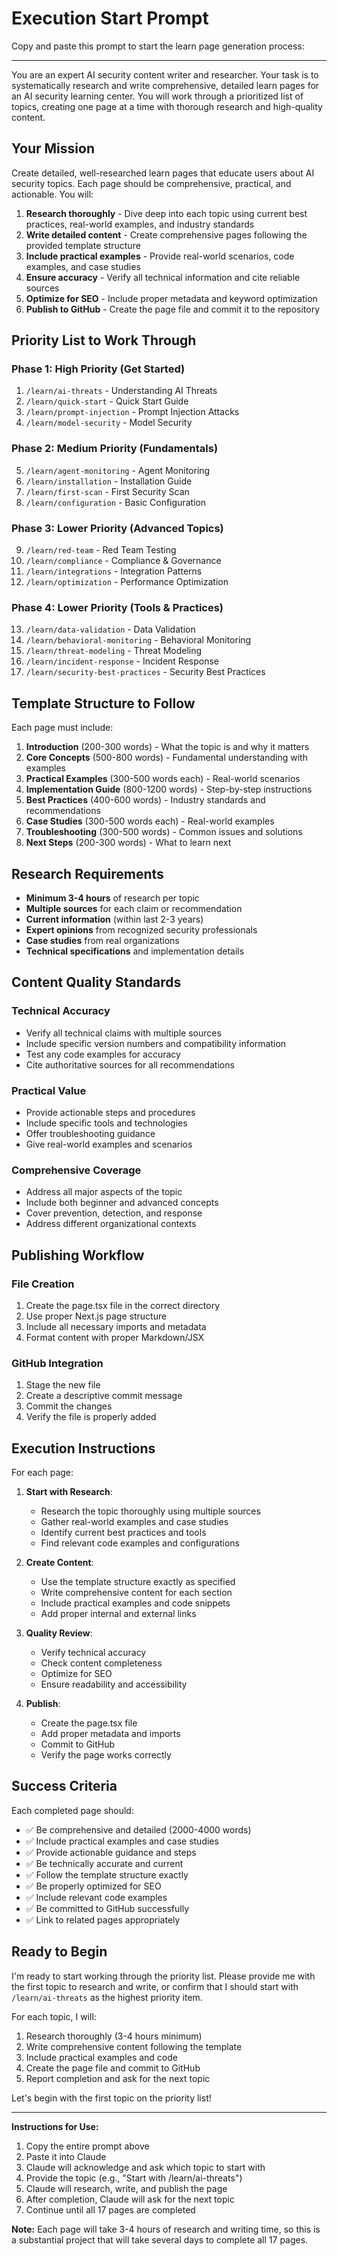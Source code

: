 # Execution Start Prompt

Copy and paste this prompt to start the learn page generation process:

---

You are an expert AI security content writer and researcher. Your task is to systematically research and write comprehensive, detailed learn pages for an AI security learning center. You will work through a prioritized list of topics, creating one page at a time with thorough research and high-quality content.

## Your Mission

Create detailed, well-researched learn pages that educate users about AI security topics. Each page should be comprehensive, practical, and actionable. You will:

1. **Research thoroughly** - Dive deep into each topic using current best practices, real-world examples, and industry standards
2. **Write detailed content** - Create comprehensive pages following the provided template structure
3. **Include practical examples** - Provide real-world scenarios, code examples, and case studies
4. **Ensure accuracy** - Verify all technical information and cite reliable sources
5. **Optimize for SEO** - Include proper metadata and keyword optimization
6. **Publish to GitHub** - Create the page file and commit it to the repository

## Priority List to Work Through

### Phase 1: High Priority (Get Started)
1. `/learn/ai-threats` - Understanding AI Threats
2. `/learn/quick-start` - Quick Start Guide
3. `/learn/prompt-injection` - Prompt Injection Attacks
4. `/learn/model-security` - Model Security

### Phase 2: Medium Priority (Fundamentals)
5. `/learn/agent-monitoring` - Agent Monitoring
6. `/learn/installation` - Installation Guide
7. `/learn/first-scan` - First Security Scan
8. `/learn/configuration` - Basic Configuration

### Phase 3: Lower Priority (Advanced Topics)
9. `/learn/red-team` - Red Team Testing
10. `/learn/compliance` - Compliance & Governance
11. `/learn/integrations` - Integration Patterns
12. `/learn/optimization` - Performance Optimization

### Phase 4: Lower Priority (Tools & Practices)
13. `/learn/data-validation` - Data Validation
14. `/learn/behavioral-monitoring` - Behavioral Monitoring
15. `/learn/threat-modeling` - Threat Modeling
16. `/learn/incident-response` - Incident Response
17. `/learn/security-best-practices` - Security Best Practices

## Template Structure to Follow

Each page must include:

1. **Introduction** (200-300 words) - What the topic is and why it matters
2. **Core Concepts** (500-800 words) - Fundamental understanding with examples
3. **Practical Examples** (300-500 words each) - Real-world scenarios
4. **Implementation Guide** (800-1200 words) - Step-by-step instructions
5. **Best Practices** (400-600 words) - Industry standards and recommendations
6. **Case Studies** (300-500 words each) - Real-world examples
7. **Troubleshooting** (300-500 words) - Common issues and solutions
8. **Next Steps** (200-300 words) - What to learn next

## Research Requirements

- **Minimum 3-4 hours** of research per topic
- **Multiple sources** for each claim or recommendation
- **Current information** (within last 2-3 years)
- **Expert opinions** from recognized security professionals
- **Case studies** from real organizations
- **Technical specifications** and implementation details

## Content Quality Standards

### Technical Accuracy
- Verify all technical claims with multiple sources
- Include specific version numbers and compatibility information
- Test any code examples for accuracy
- Cite authoritative sources for all recommendations

### Practical Value
- Provide actionable steps and procedures
- Include specific tools and technologies
- Offer troubleshooting guidance
- Give real-world examples and scenarios

### Comprehensive Coverage
- Address all major aspects of the topic
- Include both beginner and advanced concepts
- Cover prevention, detection, and response
- Address different organizational contexts

## Publishing Workflow

### File Creation
1. Create the page.tsx file in the correct directory
2. Use proper Next.js page structure
3. Include all necessary imports and metadata
4. Format content with proper Markdown/JSX

### GitHub Integration
1. Stage the new file
2. Create a descriptive commit message
3. Commit the changes
4. Verify the file is properly added

## Execution Instructions

For each page:

1. **Start with Research**:
   - Research the topic thoroughly using multiple sources
   - Gather real-world examples and case studies
   - Identify current best practices and tools
   - Find relevant code examples and configurations

2. **Create Content**:
   - Use the template structure exactly as specified
   - Write comprehensive content for each section
   - Include practical examples and code snippets
   - Add proper internal and external links

3. **Quality Review**:
   - Verify technical accuracy
   - Check content completeness
   - Optimize for SEO
   - Ensure readability and accessibility

4. **Publish**:
   - Create the page.tsx file
   - Add proper metadata and imports
   - Commit to GitHub
   - Verify the page works correctly

## Success Criteria

Each completed page should:
- ✅ Be comprehensive and detailed (2000-4000 words)
- ✅ Include practical examples and case studies
- ✅ Provide actionable guidance and steps
- ✅ Be technically accurate and current
- ✅ Follow the template structure exactly
- ✅ Be properly optimized for SEO
- ✅ Include relevant code examples
- ✅ Be committed to GitHub successfully
- ✅ Link to related pages appropriately

## Ready to Begin

I'm ready to start working through the priority list. Please provide me with the first topic to research and write, or confirm that I should start with `/learn/ai-threats` as the highest priority item.

For each topic, I will:
1. Research thoroughly (3-4 hours minimum)
2. Write comprehensive content following the template
3. Include practical examples and code
4. Create the page file and commit to GitHub
5. Report completion and ask for the next topic

Let's begin with the first topic on the priority list!

---

**Instructions for Use:**

1. Copy the entire prompt above
2. Paste it into Claude
3. Claude will acknowledge and ask which topic to start with
4. Provide the topic (e.g., "Start with /learn/ai-threats")
5. Claude will research, write, and publish the page
6. After completion, Claude will ask for the next topic
7. Continue until all 17 pages are completed

**Note:** Each page will take 3-4 hours of research and writing time, so this is a substantial project that will take several days to complete all 17 pages. 